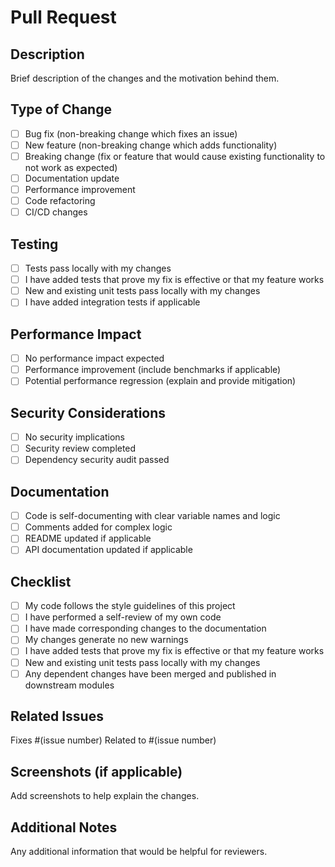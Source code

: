 # Pull Request

## Description
Brief description of the changes and the motivation behind them.

## Type of Change
- [ ] Bug fix (non-breaking change which fixes an issue)
- [ ] New feature (non-breaking change which adds functionality)
- [ ] Breaking change (fix or feature that would cause existing functionality to not work as expected)
- [ ] Documentation update
- [ ] Performance improvement
- [ ] Code refactoring
- [ ] CI/CD changes

## Testing
- [ ] Tests pass locally with my changes
- [ ] I have added tests that prove my fix is effective or that my feature works
- [ ] New and existing unit tests pass locally with my changes
- [ ] I have added integration tests if applicable

## Performance Impact
- [ ] No performance impact expected
- [ ] Performance improvement (include benchmarks if applicable)
- [ ] Potential performance regression (explain and provide mitigation)

## Security Considerations
- [ ] No security implications
- [ ] Security review completed
- [ ] Dependency security audit passed

## Documentation
- [ ] Code is self-documenting with clear variable names and logic
- [ ] Comments added for complex logic
- [ ] README updated if applicable
- [ ] API documentation updated if applicable

## Checklist
- [ ] My code follows the style guidelines of this project
- [ ] I have performed a self-review of my own code
- [ ] I have made corresponding changes to the documentation
- [ ] My changes generate no new warnings
- [ ] I have added tests that prove my fix is effective or that my feature works
- [ ] New and existing unit tests pass locally with my changes
- [ ] Any dependent changes have been merged and published in downstream modules

## Related Issues
Fixes #(issue number)
Related to #(issue number)

## Screenshots (if applicable)
Add screenshots to help explain the changes.

## Additional Notes
Any additional information that would be helpful for reviewers.
